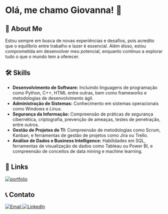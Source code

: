 # Olá, me chamo Giovanna! 👋

## 🚀 About Me
Estou sempre em busca de novas experiências e desafios, pois acredito que o equilíbrio entre trabalho e lazer é essencial. Além disso, estou comprometida em desenvolver meu potencial, enquanto continuo a explorar tudo o que o mundo tem a oferecer.

## 🛠 Skills
* **Desenvolvimento de Software:** Incluindo linguagens de programação como Python, C++, HTML entre outras, bem como frameworks e metodologias de desenvolvimento ágil.
* **Administração de Sistemas:** Conhecimento em sistemas operacionais como Windows e Linux.
* **Segurança da Informação:** Compreensão de práticas de segurança cibernética, criptografia, prevenção de ameaças, testes de penetração, entre outros.
* **Gestão de Projetos de TI:** Compreensão de metodologias como Scrum, Kanban, e ferramentas de gestão de projetos como Jira ou Trello.
* **Análise de Dados e Business Intelligence:** Habilidades em SQL, ferramentas de visualização de dados como Tableau ou Power BI, e compreensão de conceitos de data mining e machine learning.

## 🔗 Links
[![portfolio](https://img.shields.io/badge/my_portfolio-000?style=for-the-badge&logo=ko-fi&logoColor=white)](https://gracogi.github.io/) 

## 📞 Contato
<a href="mailto:gracogi029@gmail.com">
    <img src="https://img.shields.io/badge/Email-D14836?style=for-the-badge&logo=gmail&logoColor=white" alt="Email">
</a>
<a href="https://www.linkedin.com/in/giovanna-soprano-ba5418273" target="_blank">
    <img src="https://img.shields.io/badge/LinkedIn-0077B5?style=for-the-badge&logo=linkedin&logoColor=white" alt="LinkedIn">
</a>





